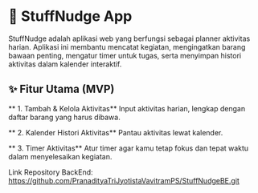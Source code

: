# 🚀 StuffNudge App

StuffNudge adalah aplikasi web yang berfungsi sebagai planner aktivitas harian. Aplikasi ini membantu mencatat kegiatan, mengingatkan barang bawaan penting, mengatur timer untuk tugas, serta menyimpan histori aktivitas dalam kalender interaktif.

## ✨ Fitur Utama (MVP)
** 1. Tambah & Kelola Aktivitas**
      Input aktivitas harian, lengkap dengan daftar barang yang harus dibawa.
      
** 2. Kalender Histori Aktivitas**
      Pantau aktivitas lewat kalender.
      
** 3. Timer Aktivitas**
      Atur timer agar kamu tetap fokus dan tepat waktu dalam menyelesaikan kegiatan.



Link Repository BackEnd: https://github.com/PranadityaTriJyotistaVavitramPS/StuffNudgeBE.git
